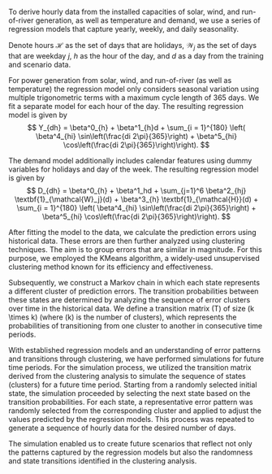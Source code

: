 To derive hourly data from the installed capacities of solar, wind, and run-of-river generation, as well as temperature and demand, we use a series of regression models that capture yearly, weekly, and daily seasonality.

Denote hours $\mathcal{H}$ as the set of days that are holidays, $\mathcal{W}_j$ as the set of days that are weekday $j$, $h$ as the hour of the day, and $d$ as a day from the training and scenario data. 

For power generation from solar, wind, and run-of-river (as well as temperature) the regression model only considers seasonal variation using multiple trigonometric terms with a maximum cycle length of 365 days. We fit a separate model for each hour of the day. The resulting regression model is given by
$$
Y_{dh} = \beta^0_{h} + \beta^1_{h}d + \sum_{i = 1}^{180}  \left( \beta^4_{hi} \sin\left(\frac{di 2\pi}{365}\right) + \beta^5_{hi} \cos\left(\frac{di 2\pi}{365}\right)\right).
$$

The demand model additionally includes calendar features using dummy variables for holidays and day of the week. The resulting regression model is given by
$$
D_{dh} = \beta^0_{h} + \beta^1_hd + \sum_{j=1}^6 \beta^2_{hj} \textbf{1}_{\mathcal{W}_j}(d)   + \beta^3_{h} \textbf{1}_{\mathcal{H}}(d) + \sum_{i = 1}^{180}  \left( \beta^4_{hi} \sin\left(\frac{di 2\pi}{365}\right) + \beta^5_{hi} \cos\left(\frac{di 2\pi}{365}\right)\right).
$$

After fitting the model to the data, we calculate the prediction errors using historical data. These errors are then further analyzed using clustering techniques. The aim is to group errors that are similar in magnitude. For this purpose, we employed the KMeans algorithm, a widely-used unsupervised clustering method known for its efficiency and effectiveness.

Subsequently, we construct a Markov chain in which each state represents a different cluster of prediction errors. The transition probabilities between these states are determined by analyzing the sequence of error clusters over time in the historical data. We define a transition matrix \(T\) of size \(k \times k\) (where \(k\) is the number of clusters), which represents the probabilities of transitioning from one cluster to another in consecutive time periods.

With established regression models and an understanding of error patterns and transitions through clustering, we have performed simulations for future time periods. For the simulation process, we utilized the transition matrix derived from the clustering analysis to simulate the sequence of states (clusters) for a future time period. Starting from a randomly selected initial state, the simulation proceeded by selecting the next state based on the transition probabilities. For each state, a representative error pattern was randomly selected from the corresponding cluster and applied to adjust the values predicted by the regression models. This process was repeated to generate a sequence of hourly data for the desired number of days.

The simulation enabled us to create future scenarios that reflect not only the patterns captured by the regression models but also the randomness and state transitions identified in the clustering analysis.
